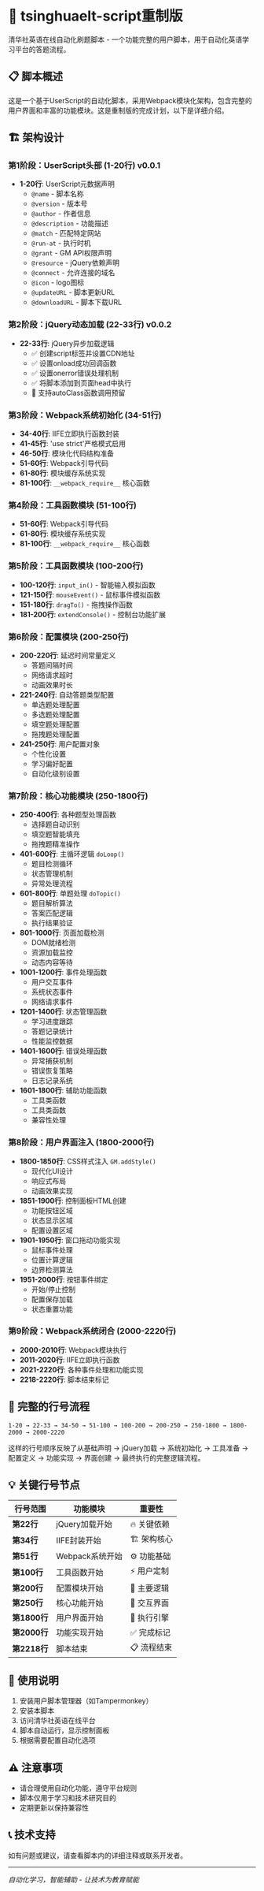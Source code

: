 # 🚀 tsinghuaelt-script重制版

清华社英语在线自动化刷题脚本 - 一个功能完整的用户脚本，用于自动化英语学习平台的答题流程。

## 📋 脚本概述

这是一个基于UserScript的自动化脚本，采用Webpack模块化架构，包含完整的用户界面和丰富的功能模块。这是重制版的完成计划，以下是详细介绍。

## 🏗️ 架构设计

### 第1阶段：UserScript头部 (1-20行) v0.0.1
- **1-20行**: UserScript元数据声明
  - `@name` - 脚本名称
  - `@version` - 版本号
  - `@author` - 作者信息
  - `@description` - 功能描述
  - `@match` - 匹配特定网站
  - `@run-at` - 执行时机
  - `@grant` - GM API权限声明
  - `@resource` - jQuery依赖声明
  - `@connect` - 允许连接的域名
  - `@icon` - logo图标
  - `@updateURL` - 脚本更新URL
  - `@downloadURL` - 脚本下载URL

### 第2阶段：jQuery动态加载 (22-33行) v0.0.2
- **22-33行**: jQuery异步加载逻辑
  - ✅ 创建script标签并设置CDN地址
  - ✅ 设置onload成功回调函数
  - ✅ 设置onerror错误处理机制
  - ✅ 将脚本添加到页面head中执行
  - 🔄 支持autoClass函数调用预留

### 第3阶段：Webpack系统初始化 (34-51行)
- **34-40行**: IIFE立即执行函数封装
- **41-45行**: 'use strict'严格模式启用
- **46-50行**: 模块化代码结构准备
- **51-60行**: Webpack引导代码
- **61-80行**: 模块缓存系统实现
- **81-100行**: `__webpack_require__` 核心函数

### 第4阶段：工具函数模块 (51-100行)
- **51-60行**: Webpack引导代码
- **61-80行**: 模块缓存系统实现
- **81-100行**: `__webpack_require__` 核心函数

### 第5阶段：工具函数模块 (100-200行)
- **100-120行**: `input_in()` - 智能输入模拟函数
- **121-150行**: `mouseEvent()` - 鼠标事件模拟函数
- **151-180行**: `dragTo()` - 拖拽操作函数
- **181-200行**: `extendConsole()` - 控制台功能扩展

### 第6阶段：配置模块 (200-250行)
- **200-220行**: 延迟时间常量定义
  - 答题间隔时间
  - 网络请求超时
  - 动画效果时长
- **221-240行**: 自动答题类型配置
  - 单选题处理配置
  - 多选题处理配置
  - 填空题处理配置
  - 拖拽题处理配置
- **241-250行**: 用户配置对象
  - 个性化设置
  - 学习偏好配置
  - 自动化级别设置

### 第7阶段：核心功能模块 (250-1800行)
- **250-400行**: 各种题型处理函数
  - 选择题自动识别
  - 填空题智能填充
  - 拖拽题精准操作
- **401-600行**: 主循环逻辑 `doLoop()`
  - 题目检测循环
  - 状态管理机制
  - 异常处理流程
- **601-800行**: 单题处理 `doTopic()`
  - 题目解析算法
  - 答案匹配逻辑
  - 执行结果验证
- **801-1000行**: 页面加载检测
  - DOM就绪检测
  - 资源加载监控
  - 动态内容等待
- **1001-1200行**: 事件处理函数
  - 用户交互事件
  - 系统状态事件
  - 网络请求事件
- **1201-1400行**: 状态管理函数
  - 学习进度跟踪
  - 答题记录统计
  - 性能监控数据
- **1401-1600行**: 错误处理函数
  - 异常捕获机制
  - 错误恢复策略
  - 日志记录系统
- **1601-1800行**: 辅助功能函数
  - 工具类函数
  - 工具类函数
  - 兼容性处理

### 第8阶段：用户界面注入 (1800-2000行)
- **1800-1850行**: CSS样式注入 `GM.addStyle()`
  - 现代化UI设计
  - 响应式布局
  - 动画效果实现
- **1851-1900行**: 控制面板HTML创建
  - 功能按钮区域
  - 状态显示区域
  - 配置设置区域
- **1901-1950行**: 窗口拖动功能实现
  - 鼠标事件处理
  - 位置计算逻辑
  - 边界检测算法
- **1951-2000行**: 按钮事件绑定
  - 开始/停止控制
  - 配置保存加载
  - 状态重置功能

### 第9阶段：Webpack系统闭合 (2000-2220行)
- **2000-2010行**: Webpack模块执行
- **2011-2020行**: IIFE立即执行函数
- **2021-2220行**: 各种事件处理和功能实现
- **2218-2220行**: 脚本结束标记

## 🔄 完整的行号流程

```
1-20 → 22-33 → 34-50 → 51-100 → 100-200 → 200-250 → 250-1800 → 1800-2000 → 2000-2220
```

这样的行号顺序反映了从基础声明 → jQuery加载 → 系统初始化 → 工具准备 → 配置定义 → 功能实现 → 界面创建 → 最终执行的完整逻辑流程。

## 💡 关键行号节点

| 行号范围 | 功能模块 | 重要性 |
|---------|---------|--------|
| **第22行** | jQuery加载开始 | 🔥 关键依赖 |
| **第34行** | IIFE封装开始 | 🏗️ 架构核心 |
| **第51行** | Webpack系统开始 | ⚙️ 功能基础 |
| **第100行** | 工具函数开始 | ⚡ 用户定制 |
| **第200行** | 配置模块开始 | 🎯 主要逻辑 |
| **第250行** | 核心功能开始 | 👥 交互界面 |
| **第1800行** | 用户界面开始 | 🔧 执行引擎 |
| **第2000行** | 功能实现开始 | ✅ 完成标记 |
| **第2218行** | 脚本结束 | 📋 流程结束 |

## 🚀 使用说明

1. 安装用户脚本管理器（如Tampermonkey）
2. 安装本脚本
3. 访问清华社英语在线平台
4. 脚本自动运行，显示控制面板
5. 根据需要配置自动化选项

## ⚠️ 注意事项

- 请合理使用自动化功能，遵守平台规则
- 脚本仅用于学习和技术研究目的
- 定期更新以保持兼容性

## 📞 技术支持

如有问题或建议，请查看脚本内的详细注释或联系开发者。

---
*自动化学习，智能辅助 - 让技术为教育赋能*
